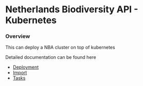 # Netherlands Biodiversity API - Kubernetes

### Overview
This can deploy a NBA cluster on top of kubernetes

Detailed documentation can be found here
* [Deployment](nba-deployment.md)
* [Import](nba-import.md)
* [Tasks](nba-tasks.md)
